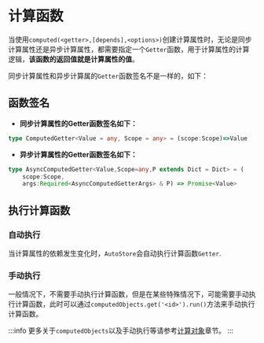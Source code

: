 # 计算函数

当使用`computed(<getter>,[depends],<options>)`创建计算属性时，无论是同步计算属性还是异步计算属性，都需要指定一个`Getter`函数，用于计算属性的计算逻辑，**该函数的返回值就是计算属性的值**。

同步计算属性和异步计算属的`Getter`函数签名不是一样的，如下：

## 函数签名

- **同步计算属性的Getter函数签名如下：**

```ts | pure
type ComputedGetter<Value = any, Scope = any> = (scope:Scope)=>Value
```

- **异步计算属性的Getter函数签名如下：**

```ts | pure
type AsyncComputedGetter<Value,Scope=any,P extends Dict = Dict> = (
    scope:Scope,
    args:Required<AsyncComputedGetterArgs> & P) => Promise<Value>
```

## 执行计算函数

### 自动执行

当计算属性的依赖发生变化时，`AutoStore`会自动执行计算函数`Getter`.

### 手动执行

一般情况下，不需要手动执行计算函数，但是在某些特殊情况下，可能需要手动执行计算函数，此时可以通过`computedObjects.get('<id>').run()`方法来手动执行计算函数。

<demo react="computed/runGetter.tsx"/>


:::info 
更多关于`computedObjects`以及手动执行等请参考[计算对象](./objects)章节。
:::
